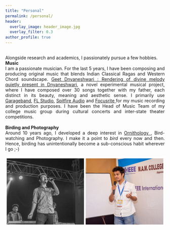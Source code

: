 ```yaml
---
title: "Personal"
permalink: /personal/
header:
  overlay_image: header_image.jpg
  overlay_filter: 0.3
author_profile: true
---
```

<br>
Alongside research and academics, I passionately pursue a few hobbies.
<br>
<div style="text-align: justify">
<b> Music </b><br>
I am a passionate musician. For the last 5 years, I have been composing and producing original music that blends Indian Classical Ragas and Western Chord soundscape. 
<a href="https://sites.google.com/view/geetdnyaneshwari"> Geet Dnyaneshwari : Rendering of divine melody quietly present in Dnyaneshwari</a>, a novel experimental musical project, 
where I have composed over 30 songs together with my father, each distinct in its beauty, meaning and aesthetic sense. 
I primarily use <a href = "https://www.apple.com/in/mac/garageband/">Garageband</a>, <a href = "https://www.image-line.com/flstudio/">FL Studio</a>,
<a href = "https://www.spitfireaudio.com/labs/">Spitfire Audio</a> and <a href = "https://focusrite.com/en"> Focusrite </a> for my music recording and production purposes. I have been the Head of Music Team of my college music group during cultural concerts and inter-state theater competitions. 
<br><br>
<b> Birding and Photography </b><br>
Around 10 years ago, I developed a deep interest in <a href = "https://en.wikipedia.org/wiki/Ornithology"> Ornithology </a>, Bird-watching and Photography. I make it a point to <i>bird</i> every now and then. Hence, birding has unintentionally become a sub-conscious habit wherever I go ;-)
<br><br>
</div>
<img src = "/images/Github Club.jpg">
